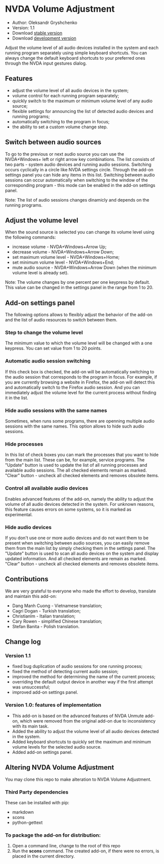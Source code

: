 # NVDA Volume Adjustment

* Author: Oleksandr Gryshchenko
* Version: 1.1
* Download [stable version][1]
* Download [development version][2]

Adjust the volume level of all audio devices installed in the system and each running program separately using simple keyboard shortcuts.
You can always change the default keyboard shortcuts to your preferred ones through the NVDA input gestures dialog.

## Features
* adjust the volume level of all audio devices in the system;
* volume control for each running program separately;
* quickly switch to the maximum or minimum volume level of any audio source;
* flexible settings for announcing the list of detected audio devices and running programs;
* automatically switching to the program in focus;
* the ability to set a custom volume change step.

## Switch between audio sources
To go to the previous or next audio source you can use the NVDA+Windows+ left or right arrow key combinations. The list consists of two parts - system audio devices and running audio sessions. Switching occurs cyclically in a circle like NVDA settings circle.
Through the add-on settings panel you can hide any items in this list.
Switching between audio sessions can occur automatically when switching to the window of the corresponding program - this mode can be enabled in the add-on settings panel.

Note: The list of audio sessions changes dinamicly and depends on the running programs.

## Adjust the volume level
When the sound source is selected you can change its volume level using the following commands:
* increase volume - NVDA+Windows+Arrow Up;
* decrease volume - NVDA+Windows+Arrow Down;
* set maximum volume level - NVDA+Windows+Home;
* set minimum volume level - NVDA+Windows+End;
* mute audio source - NVDA+Windows+Arrow Down (when the minimum volume level is already set).

Note: The volume changes by one percent per one keypress by default. This value can be changed in the settings panel in the range from 1 to 20.

## Add-on settings panel
The following options allows to flexibly adjust the behavior of the add-on and the list of audio resources to switch between them.

### Step to change the volume level
The minimum value to which the volume level will be changed with a one keypress. You can set value from 1 to 20 points.

### Automatic audio session switching
If this check box is checked, the add-on will be automatically switching to the audio session that corresponds to the program in focus.
For example, if you are currently browsing a website in Firefox, the add-on will detect this and automatically switch to the Firefox audio session. And you can immediately adjust the volume level for the current process without finding it in the list.

### Hide audio sessions with the same names
Sometimes, when runs some programs, there are openning multiple audio sessions with the same names. This option allows to hide such audio sessions.

### Hide processes
In this list of check boxes you can mark the processes that you want to hide from the main list. These can be, for example, service programs.
The "Update" button is used to update the list of all running processes and available audio sessions. The all checked elements remain as marked.
"Clear" button - uncheck all checked elements and removes obsolete items.

### Control all available audio devices
Enables advanced features of the add-on, namely the ability to adjust the volume of all audio devices detected in the system.
For unknown reasons, this feature causes errors on some systems, so it is marked as experimental.

### Hide audio devices
If you don't use one or more audio devices and do not want them to be present when switching between audio sources, you can easily remove them from the main list by simply checking them in the settings panel.
The "Update" button is used to scan all audio devices on the system and display updated information. And all checked elements are remain as marked.
"Clear" button - uncheck all checked elements and removes obsolete items.

## Contributions
We are very grateful to everyone who made the effort to develop, translate and maintain this add-on:
* Dang Manh Cuong - Vietnamese translation;
* Cagri Dogan - Turkish translation;
* Christianlm - Italian translation;
* Cary Rowen - simplified Chinese translation;
* Stefan Banita - Polish translation.

## Change log

### Version 1.1
* fixed bug duplication of audio sessions for one running process;
* fixed the method of  detecting current audio session;
* improved the method for determining the name of the current process;
* overriding the default output device in another way if the first attempt was unsuccessful;
* improved add-on settings panel.

### Version 1.0: features of implementation
* This add-on is based on the advanced features of NVDA Unmute add-on, which were removed from the original add-on due to inconsistency with its main task.
* Added the ability to adjust the volume level of all audio devices detected in the system.
* Added keyboard shortcuts to quickly set the maximum and minimum volume levels for the selected audio source.
* Added add-on settings panel.

## Altering NVDA Volume Adjustment
You may clone this repo to make alteration to NVDA Volume Adjustment.

### Third Party dependencies
These can be installed with pip:
- markdown
- scons
- python-gettext

### To package the add-on for distribution:
1. Open a command line, change to the root of this repo
2. Run the **scons** command. The created add-on, if there were no errors, is placed in the current directory.

[1]: https://github.com/grisov/NVDA_Volume_Adjustment/releases/download/v1.1/volumeAdjustment-1.1.nvda-addon
[2]: https://github.com/grisov/NVDA_Volume_Adjustment/releases/download/v1.1/volumeAdjustment-1.1.nvda-addon

